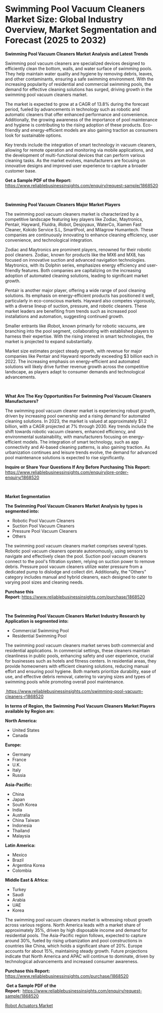 <p><h1>Swimming Pool Vacuum Cleaners Market Size: Global Industry Overview, Market Segmentation and Forecast (2025 to 2032)</h1></p><p><strong>Swimming Pool Vacuum Cleaners Market Analysis and Latest Trends</strong></p>
<p><p>Swimming pool vacuum cleaners are specialized devices designed to efficiently clean the bottom, walls, and water surface of swimming pools. They help maintain water quality and hygiene by removing debris, leaves, and other contaminants, ensuring a safe swimming environment. With the increasing popularity of residential and commercial swimming pools, the demand for effective cleaning solutions has surged, driving growth in the swimming pool vacuum cleaners market.</p><p>The market is expected to grow at a CAGR of 13.8% during the forecast period, fueled by advancements in technology such as robotic and automatic cleaners that offer enhanced performance and convenience. Additionally, the growing awareness of the importance of pool maintenance and hygiene is contributing to the rising adoption of these products. Eco-friendly and energy-efficient models are also gaining traction as consumers look for sustainable options.</p><p>Key trends include the integration of smart technology in vacuum cleaners, allowing for remote operation and monitoring via mobile applications, and the development of multi-functional devices that can perform various cleaning tasks. As the market evolves, manufacturers are focusing on innovative designs and improved user experience to capture a broader customer base.</p></p>
<p><strong>Get a Sample PDF of the Report:&nbsp;</strong> <a href="https://www.reliablebusinessinsights.com/enquiry/request-sample/1868520?utm_campaign=2125&utm_medium=2&utm_source=Github&utm_content=ia&utm_term=16022025&utm_id=swimming-pool-vacuum-cleaners">https://www.reliablebusinessinsights.com/enquiry/request-sample/1868520</a></p>
<p>&nbsp;</p>
<p><strong>Swimming Pool Vacuum Cleaners Major Market Players</strong></p>
<p><p>The swimming pool vacuum cleaners market is characterized by a competitive landscape featuring key players like Zodiac, Maytronics, Pentair, Hayward, Fluidra, iRobot, Desjoyaux, WaterCo, Xiamen Fast Cleaner, Kokido Service S.L, SmartPool, and Milagrow Humantech. These companies are continuously innovating to enhance cleaning efficiency, user convenience, and technological integration.</p><p>Zodiac and Maytronics are prominent players, renowned for their robotic pool cleaners. Zodiac, known for products like the MX6 and MX8, has focused on innovative suction and advanced navigation technologies. Maytronics, with its Dolphin series, emphasizes energy efficiency and user-friendly features. Both companies are capitalizing on the increasing adoption of automated cleaning solutions, leading to significant market growth.</p><p>Pentair is another major player, offering a wide range of pool cleaning solutions. Its emphasis on energy-efficient products has positioned it well, particularly in eco-conscious markets. Hayward also competes vigorously, with a diverse lineup of suction, pressure, and robotic cleaners. These market leaders are benefiting from trends such as increased pool installations and automation, suggesting continued growth.</p><p>Smaller entrants like iRobot, known primarily for robotic vacuums, are branching into the pool segment, collaborating with established players to harness their expertise. With the rising interest in smart technologies, the market is projected to expand substantially. </p><p>Market size estimates project steady growth, with revenue for major companies like Pentair and Hayward reportedly exceeding $3 billion each in 2022. The increasing emphasis on energy-efficient and automated solutions will likely drive further revenue growth across the competitive landscape, as players adapt to consumer demands and technological advancements.</p></p>
<p>&nbsp;</p>
<p><strong>What Are The Key Opportunities For Swimming Pool Vacuum Cleaners Manufacturers?</strong></p>
<p><p>The swimming pool vacuum cleaner market is experiencing robust growth, driven by increasing pool ownership and a rising demand for automated cleaning solutions. In 2023, the market is valued at approximately $1.2 billion, with a CAGR projected at 7% through 2030. Key trends include the shift towards robotic vacuum cleaners, enhanced efficiency, and environmental sustainability, with manufacturers focusing on energy-efficient models. The integration of smart technology, such as app connectivity and AI-based cleaning patterns, is also gaining traction. As urbanization continues and leisure trends evolve, the demand for advanced pool maintenance solutions is expected to rise significantly.</p></p>
<p><strong>Inquire or Share Your Questions If Any Before Purchasing This Report:</strong> <a href="https://www.reliablebusinessinsights.com/enquiry/pre-order-enquiry/1868520?utm_campaign=2125&utm_medium=2&utm_source=Github&utm_content=ia&utm_term=16022025&utm_id=swimming-pool-vacuum-cleaners">https://www.reliablebusinessinsights.com/enquiry/pre-order-enquiry/1868520</a></p>
<p>&nbsp;</p>
<p><strong>Market Segmentation</strong></p>
<p><strong>The Swimming Pool Vacuum Cleaners Market Analysis by types is segmented into:</strong></p>
<p><ul><li>Robotic Pool Vacuum Cleaners</li><li>Suction Pool Vacuum Cleaners</li><li>Pressure Pool Vacuum Cleaners</li><li>Others</li></ul></p>
<p><p>The swimming pool vacuum cleaners market comprises several types. Robotic pool vacuum cleaners operate autonomously, using sensors to navigate and effectively clean the pool. Suction pool vacuum cleaners connect to the pool's filtration system, relying on suction power to remove debris. Pressure pool vacuum cleaners utilize water pressure from a dedicated pump to dislodge and collect dirt. Additionally, the "Others" category includes manual and hybrid cleaners, each designed to cater to varying pool sizes and cleaning needs.</p></p>
<p><strong>Purchase this Report:&nbsp;</strong><a href="https://www.reliablebusinessinsights.com/purchase/1868520?utm_campaign=2125&utm_medium=2&utm_source=Github&utm_content=ia&utm_term=16022025&utm_id=swimming-pool-vacuum-cleaners">https://www.reliablebusinessinsights.com/purchase/1868520</a></p>
<p>&nbsp;</p>
<p><strong>The Swimming Pool Vacuum Cleaners Market Industry Research by Application is segmented into:</strong></p>
<p><ul><li>Commercial Swimming Pool</li><li>Residential Swimming Pool</li></ul></p>
<p><p>The swimming pool vacuum cleaners market serves both commercial and residential applications. In commercial settings, these cleaners maintain cleanliness in public pools, enhancing safety and user experience, crucial for businesses such as hotels and fitness centers. In residential areas, they provide homeowners with efficient cleaning solutions, reducing manual effort and ensuring pool hygiene. Both markets prioritize durability, ease of use, and effective debris removal, catering to varying sizes and types of swimming pools while promoting overall pool maintenance.</p></p>
<p><a href="https://www.reliablebusinessinsights.com/swimming-pool-vacuum-cleaners-r1868520?utm_campaign=2125&utm_medium=2&utm_source=Github&utm_content=ia&utm_term=16022025&utm_id=swimming-pool-vacuum-cleaners">&nbsp;https://www.reliablebusinessinsights.com/swimming-pool-vacuum-cleaners-r1868520</a></p>
<p><strong>In terms of Region, the Swimming Pool Vacuum Cleaners Market Players available by Region are:</strong></p>
<p>
    <p> <strong> North America: </strong>
        <ul>
            <li>United States</li>
            <li>Canada</li>
        </ul>
        </p> 
    <p> <strong> Europe: </strong>
        <ul>
            <li>Germany</li>
            <li>France</li>
            <li>U.K.</li>
            <li>Italy</li>
            <li>Russia</li>
        </ul>
        </p> 
    <p> <strong> Asia-Pacific: </strong>
        <ul>
            <li>China</li>
            <li>Japan</li>
            <li>South Korea</li>
            <li>India</li>
            <li>Australia</li>
            <li>China Taiwan</li>
            <li>Indonesia</li>
            <li>Thailand</li>
            <li>Malaysia</li>
        </ul>
        </p> 
    <p> <strong> Latin America: </strong>
        <ul>
            <li>Mexico</li>
            <li>Brazil</li>
            <li>Argentina Korea</li>
            <li>Colombia</li>
        </ul>
        </p> 
    <p> <strong> Middle East & Africa: </strong>
        <ul>
            <li>Turkey</li>
            <li>Saudi</li>
            <li>Arabia</li>
            <li>UAE</li>
            <li>Korea</li>
        </ul>
    </p>
    </p>
<p><p>The swimming pool vacuum cleaners market is witnessing robust growth across various regions. North America leads with a market share of approximately 35%, driven by high disposable income and demand for residential pools. The Asia-Pacific region follows, expected to capture around 30%, fueled by rising urbanization and pool constructions in countries like China, which holds a significant share of 20%. Europe accounts for about 15%, maintaining steady growth. Future projections indicate that North America and APAC will continue to dominate, driven by technological advancements and increased consumer awareness.</p></p>
<p><strong>Purchase this Report: </strong><a href="https://www.reliablebusinessinsights.com/purchase/1868520?utm_campaign=2125&utm_medium=2&utm_source=Github&utm_content=ia&utm_term=16022025&utm_id=swimming-pool-vacuum-cleaners">https://www.reliablebusinessinsights.com/purchase/1868520</a></p>
<p>&nbsp;<strong>Get a Sample PDF of the Report:&nbsp;&nbsp;</strong><a href="https://www.reliablebusinessinsights.com/enquiry/request-sample/1868520?utm_campaign=2125&utm_medium=2&utm_source=Github&utm_content=ia&utm_term=16022025&utm_id=swimming-pool-vacuum-cleaners">https://www.reliablebusinessinsights.com/enquiry/request-sample/1868520</a></p>
<p><strong></strong></p>
<p><p><a href="https://github.com/JubayerMia832/Market-Research-Report-List-1/blob/main/robot-actuators-market.md?utm_campaign=2125&utm_medium=2&utm_source=Github&utm_content=ia&utm_term=16022025&utm_id=swimming-pool-vacuum-cleaners">Robot Actuators Market</a></p></p>